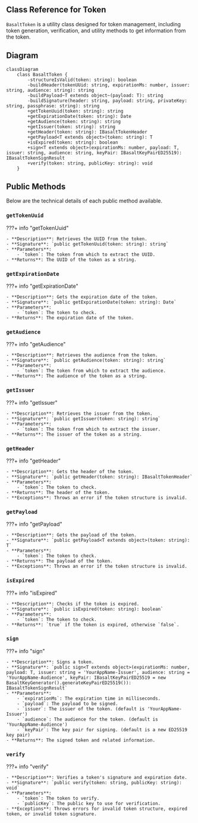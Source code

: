 ## **Class Reference for Token**

`BasaltToken` is a utility class designed for token management, including token generation, verification, and utility methods to get information from the token.

## **Diagram**

```mermaid
classDiagram
    class BasaltToken {
        -structureIsValid(token: string): boolean
        -buildHeader(tokenUUid: string, expirationMs: number, issuer: string, audience: string): string
        -buildPayload~T extends object~(payload: T): string
        -buildSignature(header: string, payload: string, privateKey: string, passphrase: string): string
        +getTokenUuid(token: string): string
        +getExpirationDate(token: string): Date
        +getAudience(token: string): string
        +getIssuer(token: string): string
        +getHeader(token: string): IBasaltTokenHeader
        +getPayload<T extends object>(token: string): T
        +isExpired(token: string): boolean
        +sign<T extends object>(expirationMs: number, payload: T, issuer: string, audience: string, keyPair: IBasaltKeyPairED25519): IBasaltTokenSignResult
        +verify(token: string, publicKey: string): void
    }

```

## **Public Methods**

Below are the technical details of each public method available.

### `getTokenUuid`

???+ info "getTokenUuid"

    - **Description**: Retrieves the UUID from the token.
    - **Signature**: `public getTokenUuid(token: string): string`
    - **Parameters**:
        - `token`: The token from which to extract the UUID.
    - **Returns**: The UUID of the token as a string.

### `getExpirationDate`

???+ info "getExpirationDate"

    - **Description**: Gets the expiration date of the token.
    - **Signature**: `public getExpirationDate(token: string): Date`
    - **Parameters**:
        - `token`: The token to check.
    - **Returns**: The expiration date of the token.

### `getAudience`

???+ info "getAudience"

    - **Description**: Retrieves the audience from the token.
    - **Signature**: `public getAudience(token: string): string`
    - **Parameters**:
        - `token`: The token from which to extract the audience.
    - **Returns**: The audience of the token as a string.

### `getIssuer`

???+ info "getIssuer"

    - **Description**: Retrieves the issuer from the token.
    - **Signature**: `public getIssuer(token: string): string`
    - **Parameters**:
        - `token`: The token from which to extract the issuer.
    - **Returns**: The issuer of the token as a string.

### `getHeader`

???+ info "getHeader"

    - **Description**: Gets the header of the token.
    - **Signature**: `public getHeader(token: string): IBasaltTokenHeader`
    - **Parameters**:
        - `token`: The token to check.
    - **Returns**: The header of the token.
    - **Exceptions**: Throws an error if the token structure is invalid.

### `getPayload`

???+ info "getPayload"

    - **Description**: Gets the payload of the token.
    - **Signature**: `public getPayload<T extends object>(token: string): T`
    - **Parameters**:
        - `token`: The token to check.
    - **Returns**: The payload of the token.
    - **Exceptions**: Throws an error if the token structure is invalid.

### `isExpired`

???+ info "isExpired"

    - **Description**: Checks if the token is expired.
    - **Signature**: `public isExpired(token: string): boolean`
    - **Parameters**:
        - `token`: The token to check.
    - **Returns**: `true` if the token is expired, otherwise `false`.

### `sign`

???+ info "sign"

    - **Description**: Signs a token.
    - **Signature**: `public sign<T extends object>(expirationMs: number, payload: T, issuer: string = 'YourAppName-Issuer', audience: string = 'YourAppName-Audience', keyPair: IBasaltKeyPairED25519 = new BasaltKeyGenerator().generateKeyPairED25519()): IBasaltTokenSignResult`
    - **Parameters**:
        - `expirationMs`: The expiration time in milliseconds.
        - `payload`: The payload to be signed.
        - `issuer`: The issuer of the token. (default is 'YourAppName-Issuer')
        - `audience`: The audience for the token. (default is 'YourAppName-Audience')
        - `keyPair`: The key pair for signing. (default is a new ED25519 key pair)
    - **Returns**: The signed token and related information.

### `verify`

???+ info "verify"

    - **Description**: Verifies a token's signature and expiration date.
    - **Signature**: `public verify(token: string, publicKey: string): void`
    - **Parameters**:
        - `token`: The token to verify.
        - `publicKey`: The public key to use for verification.
    - **Exceptions**: Throws errors for invalid token structure, expired token, or invalid token signature.


